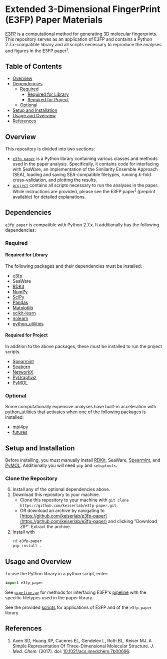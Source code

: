 # Extended 3-Dimensional FingerPrint (E3FP) Paper Materials

[E3FP](https://github.com/keiserlab/e3fp) is a computational method for
generating 3D molecular fingerprints. This repository serves as an application
of E3FP and contains a Python 2.7.x-compatible library and all scripts
necessary to reproduce the analyses and figures in the E3FP
paper<sup>[1](#axen2017)</sup>.

## Table of Contents
- [Overview](#overview)
- [Dependencies](#dependencies)
    + [Required](#required)
        - [Required for Library](#requiredlib)
        - [Required for Project](#requiredproj)
    + [Optional](#optional)
- [Setup and Installation](#setup)
- [Usage and Overview](#usage)
- [References](#references)

<a name="overview"></a>
## Overview

This repository is divided into two sections:

- [`e3fp_paper`](e3fp_paper) is a Python library containing various classes
  and methods used in the paper analysis. Specifically, it contains code for
  interfacing with SeaWare, an implementation of the Similarity Ensemble
  Approach (SEA), loading and saving SEA-compatible filetypes, running
  *k*-fold cross-validation, and plotting the results.
- [`project`](project) contains all scripts necessary to run the analyses in
  the paper. While instructions are provided, please see the E3FP
  paper<sup>[1](#axen2017)</sup> (preprint available) for detailed
  explanations.

<a name="dependencies"></a>
## Dependencies

`e3fp_paper` is compatible with Python 2.7.x. It additionally has the following
dependencies:

<a name="required"></a>
### Required

<a name="requiredlib"></a>
#### Required for Library

The following packages and their dependencies must be installed:

- [e3fp](https://github.com/keiserlab/e3fp)
- SeaWare
- [RDKit](http://www.rdkit.org)
- [NumPy](https://www.numpy.org)
- [SciPy](https://www.scipy.org)
- [Pandas](http://pandas.pydata.org)
- [Matplotlib](http://matplotlib.org)
- [scikit-learn](http://scikit-learn.org)
- [nolearn](https://github.com/dnouri/nolearn)
- [python_utilities](https://github.com/sdaxen/python_utilities)

<a name="requiredproj"></a>
#### Required for Project

In addition to the above packages, these must be installed to run the project
scripts.

- [Spearmint](https://github.com/JasperSnoek/spearmint)
- [Seaborn](https://seaborn.pydata.org)
- [NetworkX](https://networkx.github.io)
- [PyGraphviz](https://pygraphviz.github.io)
- [PyMOL](https://www.pymol.org)

<a name="optional"></a>
### Optional

Some computationally expensive analyses have built-in acceleration with
[python_utilities](https://github.com/sdaxen/python_utilities) that activates
when one of the following packages is installed:

- [mpi4py](http://mpi4py.scipy.org)
- [futures](https://pypi.python.org/pypi/futures)

<a name="setup"></a>
## Setup and Installation

Before installing, you must manually install [RDKit](http://www.rdkit.org),
SeaWare, [Spearmint](https://github.com/JasperSnoek/spearmint), and
[PyMOL](https://www.pymol.org). Additionally you will need `pip` and
`setuptools`.

### Clone the Repository
0. Install any of the optional dependencies above.
1. Download this repository to your machine.
    - Clone this repository to your machine with
      `git clone https://github.com/keiserlab/e3fp-paper.git`.
    - OR download an archive by navigating to
      [https://github.com/keiserlab/e3fp-paper](https://github.com/keiserlab/e3fp-paper)
      and clicking "Download ZIP". Extract the archive.
2. Install with
    ```bash
    cd e3fp-paper
    pip install .
    ```

<a name="usage"></a>
## Usage and Overview

To use the Python library in a python script, enter: 
```python
import e3fp_paper
```
See [`pipeline.py`](e3fp_paper/pipeline.py) for methods for interfacing E3FP's
[pipeline](https://github.com/keiserlab/e3fp/blob/master/e3fp/pipeline.py)
with the specific filetypes used in the paper library.

See the provided [scripts](project/scripts) for applications of E3FP and of
the `e3fp_paper` library.

<a name="references"></a>
## References
<a name="axen2017"></a>
1. Axen SD, Huang XP, Caceres EL, Gendelev L, Roth BL, Keiser MJ. A Simple
   Representation Of Three-Dimensional Molecular Structure.
   *J. Med. Chem.* (2017).
   doi: [10.1021/acs.jmedchem.7b00696](http://dx.doi.org/10.1021/acs.jmedchem.7b00696).
